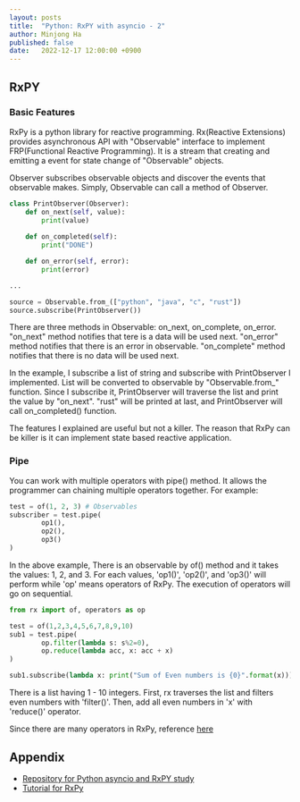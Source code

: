 ```yaml
---
layout: posts
title:  "Python: RxPY with asyncio - 2"
author: Minjong Ha
published: false
date:   2022-12-17 12:00:00 +0900
---
```


<!--- Lets study about python asyncio and rx with event_loop() --->

## RxPY

### Basic Features

RxPy is a python library for reactive programming.
Rx(Reactive Extensions) provides asynchronous API with "Observable" interface to implement FRP(Functional Reactive Programming).
It is a stream that creating and emitting a event for state change of "Observable" objects.

Observer subscribes observable objects and discover the events that observable makes.
Simply, Observable can call a method of Observer.

```python
class PrintObserver(Observer):
    def on_next(self, value):
        print(value)
    
    def on_completed(self):
        print("DONE")

    def on_error(self, error):
        print(error)

...

source = Observable.from_(["python", "java", "c", "rust"])
source.subscribe(PrintObserver())
```

There are three methods in Observable: on\_next, on\_complete, on\_error.
"on\_next" method notifies that tere is a data will be used next.
"on\_error" method notifies that there is an error in observable.
"on\_complete" method notifies that there is no data will be used next.

In the example, I subscribe a list of string and subscribe with PrintObserver I implemented.
List will be converted to observable by "Observable.from_" function.
Since I subscribe it, PrintObserver will traverse the list and print the value by "on\_next".
"rust" will be printed at last, and PrintObserver will call on\_completed() function.


The features I explained are useful but not a killer.
The reason that RxPy can be killer is it can implement state based reactive application.


### Pipe

You can work with multiple operators with pipe() method.
It allows the programmer can chaining multiple operators together.
For example:

```python
test = of(1, 2, 3) # Observables
subscriber = test.pipe(
        op1(),
        op2(),
        op3()
)
```

In the above example, There is an observable by of() method and it takes the values: 1, 2, and 3.
For each values, 'op1()', 'op2()', and 'op3()' will perform while 'op' means operators of RxPy.
The execution of operators will go on sequential.

```python
from rx import of, operators as op

test = of(1,2,3,4,5,6,7,8,9,10)
sub1 = test.pipe(
        op.filter(lambda s: s%2=0),
        op.reduce(lambda acc, x: acc + x)
)

sub1.subscribe(lambda x: print("Sum of Even numbers is {0}".format(x)))
```

There is a list having 1 - 10 integers.
First, rx traverses the list and filters even numbers with 'filter()'.
Then, add all even numbers in 'x' with 'reduce()' operator.

Since there are many operators in RxPy, reference [here](https://www.tutorialspoint.com/rxpy/rxpy_operators.htm)


## Appendix

- [Repository for Python asyncio and RxPY study](https://github.com/minjong-ha/python-asyncio-study)
- [Tutorial for RxPy](https://www.tutorialspoint.com/rxpy/rxpy_operators.htm)
